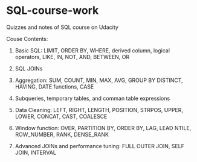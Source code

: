 # SQL-course-work
Quizzes and notes of SQL course on Udacity

Couse Contents:
1. Basic SQL: 
LIMIT, ORDER BY, WHERE, derived column, logical operators,
LIKE, IN, NOT, AND, BETWEEN, OR

2. SQL JOINs

3. Aggregation:
SUM, COUNT, MIN, MAX, AVG, GROUP BY
DISTINCT, HAVING, DATE functions, CASE

4. Subqueries, temporary tables, and comman table expressions

5. Data Cleaning: 
LEFT, RIGHT, LENGTH, POSITION, STRPOS,
UPPER, LOWER, CONCAT, CAST, COALESCE

6. Window function:
OVER, PARTITION BY, ORDER BY, LAG, LEAD
NTILE, ROW_NUMBER, RANK, DENSE_RANK

7. Advanced JOINs and performance tuning: 
FULL OUTER JOIN, SELF JOIN, INTERVAL








